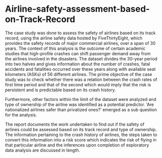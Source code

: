 # Airline-safety-assessment-based-on-Track-Record

The case study was done to assess the safety of airlines based on its track record, using the airline safety data hosted by FiveThirtyEight, which provides the safety records of major commercial airlines, over a span of 30 years. The context of this analysis is the outcome of certain academic studies that high-profile crashes can shift passenger demand away from the airlines involved in the disasters. The dataset divides the 30-year period into two halves and gives information about the number of crashes, fatal accidents and fatalities occurred over these years along with available seat kilometers (ASKs) of 56 different airlines. The prime objective of the case study was to check whether there was a relation between the crash rates of first time period and that of the second which would imply that the risk is persistent and is predictable based on its crash history.

Furthermore, other factors within the limit of the dataset were analyzed and type of ownership of the airline was identified as a potential predictor. ‘Are nationalized airlines safer than privatized ones?’ emerged as a sub question for the analysis.

The report documents the work undertaken to find out if the safety of airlines could be assessed based on its track record and type of ownership. The information pertaining to the crash history of airlines, the steps taken to convert this information into a risk score which indicates the risk of flying in that particular airline and the inferences upon completion of exploratory data analysis are discussed in length.
